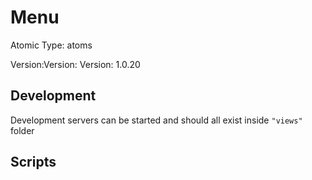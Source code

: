 # Menu

Atomic Type: atoms

Version:Version: Version: 1.0.20



## Development

Development servers can be started and should all exist inside `"views"` folder

## Scripts
